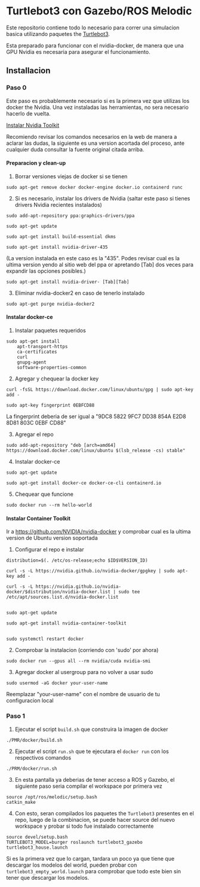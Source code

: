 # Turtlebot3 con Gazebo/ROS Melodic

Este repositorio contiene todo lo necesario para correr una simulacion basica utilizando paquetes the [Turtlebot3](https://emanual.robotis.com/docs/en/platform/turtlebot3/overview/).

Esta preparado para funcionar con el nvidia-docker, de manera que una GPU Nvidia es necesaria para asegurar el funcionamiento.

## Installacion

### Paso 0

Este paso es probablemente necesario si es la primera vez que utilizas los docker the Nvidia. Una vez instaladas las herramientas, no sera necesario hacerlo de vuelta.

[Instalar Nvidia Toolkit](https://www.pugetsystems.com/labs/hpc/Workstation-Setup-for-Docker-with-the-New-NVIDIA-Container-Toolkit-nvidia-docker2-is-deprecated-1568/)

Recomiendo revisar los comandos necesarios en la web de manera a aclarar las dudas, la siguiente es una version acortada del proceso, ante cualquier duda consultar la fuente original citada arriba.

#### Preparacion y clean-up

1. Borrar versiones viejas de docker si se tienen
```
sudo apt-get remove docker docker-engine docker.io containerd runc
```

2. Si es necesario, instalar los drivers de Nvidia (saltar este paso si tienes drivers Nvidia recientes instalados)

```
sudo add-apt-repository ppa:graphics-drivers/ppa

sudo apt-get update

sudo apt-get install build-essential dkms

sudo apt-get install nvidia-driver-435 
```
(La version instalada en este caso es la "435". Podes revisar cual es la ultima version yendo al sitio web del ppa or apretando [Tab] dos veces para expandir las opciones posibles.)

```
sudo apt-get install nvidia-driver- [Tab][Tab]
```

3. Eliminar nvidia-docker2 en caso de tenerlo instalado

```
sudo apt-get purge nvidia-docker2
```
#### Instalar docker-ce

1. Instalar paquetes requeridos
```
sudo apt-get install 
    apt-transport-https 
    ca-certificates 
    curl 
    gnupg-agent 
    software-properties-common
```

2. Agregar y chequear la docker key
```
curl -fsSL https://download.docker.com/linux/ubuntu/gpg | sudo apt-key add -

sudo apt-key fingerprint 0EBFCD88
```
La fingerprint deberia de ser igual a "9DC8 5822 9FC7 DD38 854A E2D8 8D81 803C 0EBF CD88"

3. Agregar el repo
```
sudo add-apt-repository "deb [arch=amd64] https://download.docker.com/linux/ubuntu $(lsb_release -cs) stable"
```

4. Instalar docker-ce
```
sudo apt-get update

sudo apt-get install docker-ce docker-ce-cli containerd.io
```

5. Chequear que funcione
```
sudo docker run --rm hello-world
```

#### Instalar Container Toolkit

Ir a https://github.com/NVIDIA/nvidia-docker y comprobar cual es la ultima version de Ubuntu version soportada

1. Configurar el repo e instalar

```
distribution=$(. /etc/os-release;echo $ID$VERSION_ID)

curl -s -L https://nvidia.github.io/nvidia-docker/gpgkey | sudo apt-key add -

curl -s -L https://nvidia.github.io/nvidia-docker/$distribution/nvidia-docker.list | sudo tee /etc/apt/sources.list.d/nvidia-docker.list


sudo apt-get update

sudo apt-get install nvidia-container-toolkit


sudo systemctl restart docker
```

2. Comprobar la instalacion (corriendo con 'sudo' por ahora)

```
sudo docker run --gpus all --rm nvidia/cuda nvidia-smi
```

3. Agregar docker al usergroup para no volver a usar sudo

```
sudo usermod -aG docker your-user-name
```
Reemplazar "your-user-name" con el nombre de usuario de tu configuracion local


### Paso 1

1. Ejecutar el script `build.sh` que construira la imagen de docker

```
./PMR/docker/build.sh
```

2. Ejecutar el script `run.sh` que te ejecutara el `docker run` con los respectivos comandos

```
./PRM/docker/run.sh
```

3. En esta pantalla ya deberias de tener acceso a ROS y Gazebo, el siguiente paso seria compilar el workspace por primera vez
```
source /opt/ros/melodic/setup.bash
catkin_make
```

4. Con esto, seran compilados los paquetes the `Turtlebot3` presentes en el repo, luego de la combinacion, se puede hacer source del nuevo workspace y probar si todo fue instalado correctamente
```
source devel/setup.bash
TURTLEBOT3_MODEL=burger roslaunch turtlebot3_gazebo turtlebot3_house.launch 
```

Si es la primera vez que lo cargan, tardara un poco ya que tiene que descargar los modelos del world, pueden probar con `turtlebot3_empty_world.launch` para comprobar que todo este bien sin tener que descargar los modelos.
